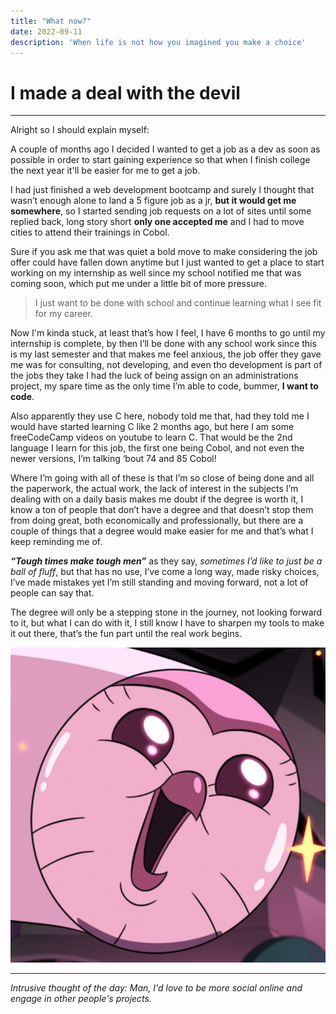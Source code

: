 ```yaml
---
title: "What now?"
date: 2022-09-11
description: 'When life is not how you imagined you make a choice'
---
```

# I made a deal with the devil
****
Alright so I should explain myself:

A couple of months ago I decided I wanted to get a job as a dev as soon as possible in order to start gaining experience so that when I finish college the next year it'll be easier for me to get a job.

I had just finished a web development bootcamp and surely I thought that wasn’t enough alone to land a 5 figure job as a jr, **but it would get me somewhere**, so I started sending job requests on a lot of sites until some replied back, long story short **only one accepted me** and I had to move cities to attend their trainings in Cobol.

Sure if you ask me that was quiet a bold move to make considering the job offer could have fallen down anytime but I just wanted to get a place to start working on my internship as well since my school notified me that was coming soon, which put me under a little bit of more pressure.

>I just want to be done with school and continue learning what I see fit for my career.

Now I'm kinda stuck, at least that’s how I feel, I have 6 months to go until my internship is complete, by then I’ll be done with any school work since this is my last semester and that makes me feel anxious, the job offer they gave me was for consulting, not developing, and even tho development is part of the jobs they take I had the luck of being assign on an administrations project, my spare time as the only time I’m able to code, bummer, **I want to code**.

Also apparently they use C here, nobody told me that, had they told me I would have started learning C like 2 months ago, but here I am some freeCodeCamp videos on youtube to learn C. That would be the 2nd language I learn for this job, the first one being Cobol, and not even the newer versions, I’m talking ‘bout 74 and 85 Cobol!

Where I’m going with all of these is that I’m so close of being done and all the paperwork, the actual work, the lack of interest in the subjects I’m dealing with on a daily basis makes me doubt if the degree is worth it, I know a ton of people that don’t have a degree and that doesn’t stop them from doing great, both economically and professionally, but there are a couple of things that a degree would make easier for me and that’s what I keep reminding me of.

***“Tough times make tough men”*** as they say, *sometimes I’d like to just be a ball of fluff*, but that has no use, I’ve come a long way, made risky choices, I’ve made mistakes yet I’m still standing and moving forward, not a lot of people can say that.

The degree will only be a stepping stone in the journey, not looking forward to it, but what I can do with it, I still know I have to sharpen my tools to make it out there, that’s the fun part until the real work begins.


![Hooty is excited](/static/favicon.png)


****
*Intrusive thought of the day:*
*Man, I'd love to be more social online and engage in other people's projects.*
